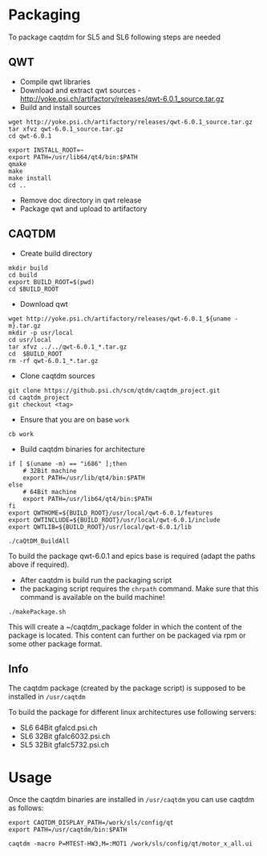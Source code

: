 # Packaging
To package caqtdm for SL5 and SL6 following steps are needed

## QWT
 * Compile qwt libraries
  * Download and extract qwt sources - http://yoke.psi.ch/artifactory/releases/qwt-6.0.1_source.tar.gz
  * Build and install sources

```
wget http://yoke.psi.ch/artifactory/releases/qwt-6.0.1_source.tar.gz
tar xfvz qwt-6.0.1_source.tar.gz
cd qwt-6.0.1

export INSTALL_ROOT=~
export PATH=/usr/lib64/qt4/bin:$PATH
qmake
make
make install
cd ..
```

 * Remove doc directory in qwt release
 * Package qwt and upload to artifactory

## CAQTDM

 * Create build directory
 
```
mkdir build
cd build
export BUILD_ROOT=$(pwd)
cd $BUILD_ROOT
```
 
 * Download qwt
 
```
wget http://yoke.psi.ch/artifactory/releases/qwt-6.0.1_${uname -m}.tar.gz
mkdir -p usr/local
cd usr/local
tar xfvz ../../qwt-6.0.1_*.tar.gz
cd  $BUILD_ROOT
rm -rf qwt-6.0.1_*.tar.gz
```

 * Clone caqtdm sources

```
git clone https://github.psi.ch/scm/qtdm/caqtdm_project.git
cd caqtdm_project
git checkout <tag>
```

 * Ensure that you are on base `work`

```
cb work
```

 * Build caqtdm binaries for architecture

```
if [ $(uname -m) == "i686" ];then 
    # 32Bit machine
    export PATH=/usr/lib/qt4/bin:$PATH
else
    # 64Bit machine
    export PATH=/usr/lib64/qt4/bin:$PATH
fi
export QWTHOME=${BUILD_ROOT}/usr/local/qwt-6.0.1/features
export QWTINCLUDE=${BUILD_ROOT}/usr/local/qwt-6.0.1/include
export QWTLIB=${BUILD_ROOT}/usr/local/qwt-6.0.1/lib

./caQtDM_BuildAll
```

To build the package qwt-6.0.1 and epics base is required (adapt the paths above if required).

 * After caqtdm is build run the packaging script
  * the packaging script requires the `chrpath` command. Make sure that this command is available on the build machine!

```
./makePackage.sh
```

This will create a ~/caqtdm_package folder in which the content of the package is located. This content
can further on be packaged via rpm or some other package format.

## Info
The caqtdm package (created by the package script) is supposed to be installed in `/usr/caqtdm`

To build the package for different linux architectures use following servers:

 * SL6 64Bit gfalcd.psi.ch
 * SL6 32Bit gfalc6032.psi.ch
 * SL5 32Bit gfalc5732.psi.ch

# Usage
Once the caqtdm binaries are installed in `/usr/caqtdm` you can use caqtdm as follows:

```
export CAQTDM_DISPLAY_PATH=/work/sls/config/qt
export PATH=/usr/caqtdm/bin:$PATH

caqtdm -macro P=MTEST-HW3,M=:MOT1 /work/sls/config/qt/motor_x_all.ui
```

